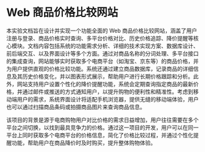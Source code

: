# Web 商品价格比较网站

本实验文档旨在设计并实现一个功能全面的 Web 商品价格比较网站，涵盖了用户注册与登录、商品价格实时查询、多平台价格对比、历史价格追踪、降价提醒等核心模块。文档内容包括系统的功能需求分析、详细的技术实现方案、数据库设计、前后端交互、以及界面设计等多个方面。通过对商品名称的分词处理、多平台接口的集成查询，网站能够实时获取多个电商平台（如淘宝、京东等）的商品价格，并为用户提供直观的价格比较功能。系统还通过建立商品数据库，记录商品的详细信息及其历史价格变化，并以图表形式展示，帮助用户进行长期价格跟踪和分析。此外，网站支持用户设置个性化的降价提醒功能，系统会定期查询指定商品的最新价格，并通过邮件或推送的方式通知用户，以提升购物的便利性和精准性。考虑到移动端用户的需求，系统界面设计将适配手机浏览器，提供无缝的移动端体验，用户也可以通过扫描商品条码或拍摄商品图片来查询商品信息。

该项目的背景是源于电商购物用户对比价格的需求日益增加，用户往往需要在多个平台之间切换，以找到最具竞争力的价格。通过这一项目的开发，用户可以在同一平台上同时获取多个电商平台的价格信息，简化了价格比较过程，并通过个性化提醒功能，帮助用户在商品降价时及时购买，提升整体购物体验。